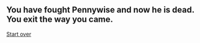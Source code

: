 ## You have fought Pennywise and now he is dead. You exit the way you came.

[Start over](../README.md)
